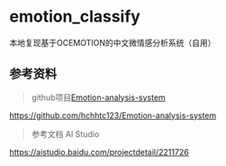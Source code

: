 # emotion_classify
本地复现基于OCEMOTION的中文微情感分析系统（自用）
## 参考资料

> github项目[Emotion-analysis-system](https://github.com/hchhtc123/Emotion-analysis-system)

https://github.com/hchhtc123/Emotion-analysis-system

> 参考文档 AI Studio

https://aistudio.baidu.com/projectdetail/2211726

